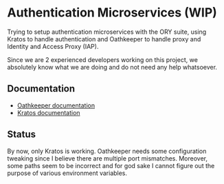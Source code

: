 # Authentication Microservices (WIP)

Trying to setup authentication microservices with the ORY suite, using Kratos to
handle authentication and Oathkeeper to handle proxy and Identity and Access
Proxy (IAP).

Since we are 2 experienced developers working on this project, we absolutely
know what we are doing and do not need any help whatsoever.

## Documentation
- [Oathkeeper documentation](https://www.ory.sh/docs/oathkeeper)
- [Kratos documentation](https://www.ory.sh/docs/kratos)

## Status

By now, only Kratos is working. Oathkeeper needs some configuration tweaking
since I believe there are multiple port mismatches. Moreover, some paths seem to
be incorrect and for god sake I cannot figure out the purpose of various
environment variables.
